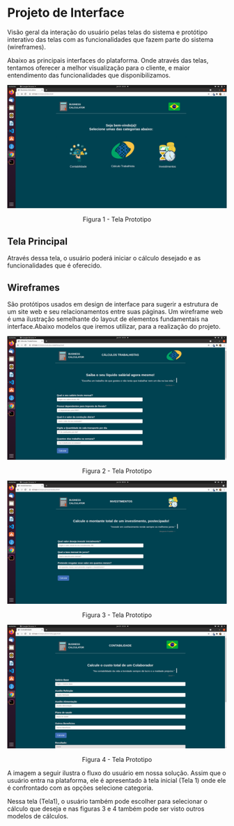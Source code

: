 
# Projeto de Interface

Visão geral da interação do usuário pelas telas do sistema e protótipo interativo das telas com as funcionalidades que fazem parte do sistema (wireframes).

Abaixo as principais interfaces do plataforma. Onde através das telas, tentamos oferecer a melhor visualização para o cliente, e maior entendimento das funcionalidades que disponibilizamos.

![Tela 4](img/tela4.png) <center>Figura 1 - Tela Prototipo</center>

## Tela Principal

Através dessa tela, o usuário poderá iniciar o cálculo desejado e as funcionalidades que é oferecido.

## Wireframes

São protótipos usados em design de interface para sugerir a estrutura de um site web e seu relacionamentos entre suas páginas. Um wireframe web é uma ilustração semelhante do layout de elementos fundamentais na interface.Abaixo modelos que iremos utilizar, para a realização do projeto.

![Tela 2](img/tela2.png) <center>Figura 2 - Tela Prototipo</center>

![Tela 1](img/tela1.png) <center>Figura 3 - Tela Prototipo</center>

![Tela 3](img/tela.png) <center>Figura 4 - Tela Prototipo</center>

A imagem a seguir ilustra o fluxo do usuário em nossa solução. Assim que o usuário entra na plataforma, ele é apresentado à tela inicial (Tela 1) onde ele é confrontado com as opções selecione categoria.

Nessa tela (Tela1), o usuário também pode escolher para selecionar o cálculo que deseja e nas figuras 3 e 4 também pode ser visto outros modelos de cálculos.
